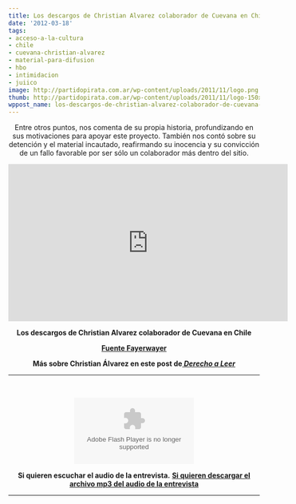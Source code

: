 ```yaml
---
title: Los descargos de Christian Alvarez colaborador de Cuevana en Chile
date: '2012-03-18'
tags:
- acceso-a-la-cultura
- chile
- cuevana-christian-alvarez
- material-para-difusion
- hbo
- intimidacion
- juiico
image: http://partidopirata.com.ar/wp-content/uploads/2011/11/logo.png
thumb: http://partidopirata.com.ar/wp-content/uploads/2011/11/logo-150x78.png
wppost_name: los-descargos-de-christian-alvarez-colaborador-de-cuevana-en-chile
---
```


<center>
Entre otros puntos, nos comenta de su propia historia, profundizando en sus motivaciones para apoyar este proyecto. También nos contó sobre su detención y el material incautado, reafirmando su inocencia y su convicción de un fallo favorable por ser sólo un colaborador más dentro del sitio.</center>
<p style="text-align: center;"><iframe src="http://www.youtube.com/embed/45IPGVqyJ0M" frameborder="0" width="560" height="315"></iframe><strong></strong></p>
<p style="text-align: center;"><strong>Los descargos de Christian Alvarez colaborador de Cuevana en Chile</strong></p>
<p style="text-align: center;"><strong><a href="http://www.fayerwayer.com/2012/03/fw-exclusivo-los-descargos-de-christian-alvarez-administrador-de-cuevana-video/" target="_blank">Fuente Fayerwayer</a></strong></p>
<p style="text-align: center;"><strong>Más sobre Christian Álvarez en este post de<a href="http://www.derechoaleer.org/2012/03/cuevana-y-los-early-adopters.html" target="_blank"> <em>Derecho a Leer</em></a>
</strong></p>


<hr />

&nbsp;
<p style="text-align: center;"><object id="player1115206" width="240" height="133" classid="clsid:d27cdb6e-ae6d-11cf-96b8-444553540000" codebase="http://download.macromedia.com/pub/shockwave/cabs/flash/swflash.cab#version=6,0,40,0"><param name="AllowScriptAccess" value="always" /><param name="allowFullScreen" value="true" /><param name="wmode" value="transparent" /><param name="src" value="http://www.ivoox.com/playerivoox_ee_1115206_1.html" /><param name="allowfullscreen" value="true" /><param name="allowscriptaccess" value="always" /><embed id="player1115206" width="240" height="133" type="application/x-shockwave-flash" src="http://www.ivoox.com/playerivoox_ee_1115206_1.html" AllowScriptAccess="always" allowFullScreen="true" wmode="transparent" allowfullscreen="true" allowscriptaccess="always" /></object><strong></strong></p>
<p style="text-align: center;"><strong>Si quieren escuchar el audio de la entrevista.</strong>
<strong> <a href="http://www.ivoox.com/descargos-christian-alvarez-colaborador-cuevana_md_1115206_1.mp3" target="_blank">Si quieren descargar el archivo mp3 del audio de la entrevista</a></strong></p>


<hr />
